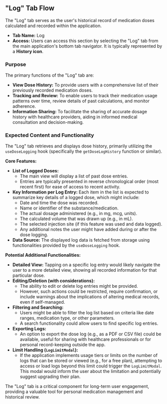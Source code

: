 ## "Log" Tab Flow

The "Log" tab serves as the user's historical record of medication doses calculated and recorded within the application.

*   **Tab Name:** Log
*   **Access:** Users can access this section by selecting the "Log" tab from the main application's bottom tab navigator. It is typically represented by a **History icon**.

### Purpose

The primary functions of the "Log" tab are:

*   **View Dose History:** To provide users with a comprehensive list of their previously recorded medication doses.
*   **Tracking and Review:** To enable users to track their medication usage patterns over time, review details of past calculations, and monitor adherence.
*   **Information Sharing:** To facilitate the sharing of accurate dosage history with healthcare providers, aiding in informed medical consultation and decision-making.

### Expected Content and Functionality

The "Log" tab retrieves and displays dose history, primarily utilizing the `useDoseLogging` hook (specifically the `getDoseLogHistory` function or similar).

**Core Features:**

*   **List of Logged Doses:**
    *   The main view will display a list of past dose entries.
    *   Entries are typically presented in reverse chronological order (most recent first) for ease of access to recent activity.
*   **Key Information per Log Entry:** Each item in the list is expected to summarize key details of a logged dose, which might include:
    *   Date and time the dose was recorded.
    *   Name or identifier of the substance/medication.
    *   The actual dosage administered (e.g., in mg, mcg, units).
    *   The calculated volume that was drawn up (e.g., in mL).
    *   The selected injection site (if this feature was used and data logged).
    *   Any additional notes the user might have added during or after the dose logging.
*   **Data Source:** The displayed log data is fetched from storage using functionalities provided by the `useDoseLogging` hook.

**Potential Additional Functionalities:**

*   **Detailed View:** Tapping on a specific log entry would likely navigate the user to a more detailed view, showing all recorded information for that particular dose.
*   **Editing/Deletion (with considerations):**
    *   The ability to edit or delete log entries might be provided.
    *   However, such actions could be restricted, require confirmation, or include warnings about the implications of altering medical records, even if self-managed.
*   **Filtering and Searching:**
    *   Users might be able to filter the log list based on criteria like date ranges, medication type, or other parameters.
    *   A search functionality could allow users to find specific log entries.
*   **Exporting Logs:**
    *   An option to export the dose log (e.g., as a PDF or CSV file) could be available, useful for sharing with healthcare professionals or for personal record-keeping outside the app.
*   **Limit Handling (`LogLimitModal`):**
    *   If the application implements usage tiers or limits on the number of logs that can be stored or viewed (e.g., for a free plan), attempting to access or load logs beyond this limit could trigger the `LogLimitModal`. This modal would inform the user about the limitation and potentially suggest upgrading their plan.

The "Log" tab is a critical component for long-term user engagement, providing a valuable tool for personal medication management and historical review.
